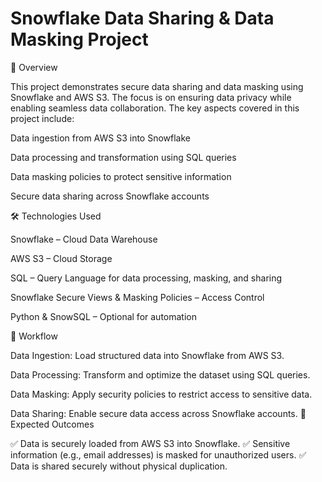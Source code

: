# Snowflake Data Sharing & Data Masking Project
📌 Overview

This project demonstrates secure data sharing and data masking using Snowflake and AWS S3. The focus is on ensuring data privacy while enabling seamless data collaboration. The key aspects covered in this project include:

Data ingestion from AWS S3 into Snowflake

Data processing and transformation using SQL queries

Data masking policies to protect sensitive information

Secure data sharing across Snowflake accounts

🛠 Technologies Used

Snowflake – Cloud Data Warehouse

AWS S3 – Cloud Storage

SQL – Query Language for data processing, masking, and sharing

Snowflake Secure Views & Masking Policies – Access Control

Python & SnowSQL – Optional for automation

🔄 Workflow

Data Ingestion: Load structured data into Snowflake from AWS S3.

Data Processing: Transform and optimize the dataset using SQL queries.

Data Masking: Apply security policies to restrict access to sensitive data.

Data Sharing: Enable secure data access across Snowflake accounts.
🎯 Expected Outcomes

✅ Data is securely loaded from AWS S3 into Snowflake.
✅ Sensitive information (e.g., email addresses) is masked for unauthorized users.
✅ Data is shared securely without physical duplication.
